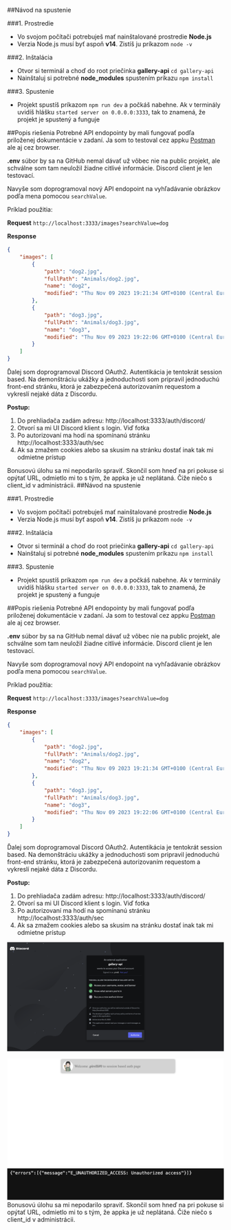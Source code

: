 ##Návod na spustenie

###1. Prostredie
- Vo svojom počítači potrebuješ mať nainštalované prostredie **Node.js**
- Verzia Node.js musí byť aspoň **v14**. Zistíš ju príkazom ```node -v ```
  

###2. Inštalácia
- Otvor si terminál a choď do root priečinka **gallery-api** ```cd gallery-api```
- Nainštaluj si potrebné **node_modules** spustením príkazu ```npm install```
  

###3. Spustenie
- Projekt spustíš príkazom ```npm run dev``` a počkáš nabehne. Ak v terminály uvidíš hlášku ```started server on 0.0.0.0:3333```, tak to znamená, že projekt je spustený a funguje


##Popis riešenia
Potrebné API endopointy by mali fungovať podľa priloženej dokumentácie v zadaní. Ja som to testoval cez appku [Postman](https://www.postman.com/) ale aj cez browser. 

**.env** súbor by sa na GitHub nemal dávať už vôbec nie na public projekt, ale schválne som tam neuložil žiadne citlivé informácie. Discord client je len testovací. 

Navyše som doprogramoval nový API endopoint na vyhľadávanie obrázkov podľa mena pomocou ```searchValue```. 

Príklad použitia:

**Request**
```http://localhost:3333/images?searchValue=dog```

**Response**
```json
{
    "images": [
        {
            "path": "dog2.jpg",
            "fullPath": "Animals/dog2.jpg",
            "name": "dog2",
            "modified": "Thu Nov 09 2023 19:21:34 GMT+0100 (Central European Standard Time)"
        },
        {
            "path": "dog3.jpg",
            "fullPath": "Animals/dog3.jpg",
            "name": "dog3",
            "modified": "Thu Nov 09 2023 19:22:06 GMT+0100 (Central European Standard Time)"
        }
    ]
}
```

Ďalej som doprogramoval Discord OAuth2. Autentikácia je tentokrát session based. Na demonštráciu ukážky a jednoduchosti som pripravil jednoduchú front-end stránku, ktorá je zabezpečená autorizovaním requestom a vykreslí nejaké dáta z Discordu.

**Postup:**
1. Do prehliadača zadám adresu: http://localhost:3333/auth/discord/
2. Otvorí sa mi UI Discord klient s login. Viď fotka
3. Po autorizovaní ma hodí na spomínanú stránku  http://localhost:3333/auth/sec
4. Ak sa zmažem cookies alebo sa skusim na stránku dostať inak tak mi odmietne prístup

Bonusovú úlohu sa mi nepodarilo spraviť. Skončil som hneď na pri pokuse si opýtať URL, odmietlo mi to s tým, že appka je už neplátaná. Čiže niečo s client_id v administrácii.
##Návod na spustenie

###1. Prostredie
- Vo svojom počítači potrebuješ mať nainštalované prostredie **Node.js**
- Verzia Node.js musí byť aspoň **v14**. Zistíš ju príkazom ```node -v ```
  

###2. Inštalácia
- Otvor si terminál a choď do root priečinka **gallery-api** ```cd gallery-api```
- Nainštaluj si potrebné **node_modules** spustením príkazu ```npm install```
  

###3. Spustenie
- Projekt spustíš príkazom ```npm run dev``` a počkáš nabehne. Ak v terminály uvidíš hlášku ```started server on 0.0.0.0:3333```, tak to znamená, že projekt je spustený a funguje


##Popis riešenia
Potrebné API endopointy by mali fungovať podľa priloženej dokumentácie v zadaní. Ja som to testoval cez appku [Postman](https://www.postman.com/) ale aj cez browser. 

**.env** súbor by sa na GitHub nemal dávať už vôbec nie na public projekt, ale schválne som tam neuložil žiadne citlivé informácie. Discord client je len testovací. 

Navyše som doprogramoval nový API endopoint na vyhľadávanie obrázkov podľa mena pomocou ```searchValue```. 

Príklad použitia:

**Request**
```http://localhost:3333/images?searchValue=dog```

**Response**
```json
{
    "images": [
        {
            "path": "dog2.jpg",
            "fullPath": "Animals/dog2.jpg",
            "name": "dog2",
            "modified": "Thu Nov 09 2023 19:21:34 GMT+0100 (Central European Standard Time)"
        },
        {
            "path": "dog3.jpg",
            "fullPath": "Animals/dog3.jpg",
            "name": "dog3",
            "modified": "Thu Nov 09 2023 19:22:06 GMT+0100 (Central European Standard Time)"
        }
    ]
}
```

Ďalej som doprogramoval Discord OAuth2. Autentikácia je tentokrát session based. Na demonštráciu ukážky a jednoduchosti som pripravil jednoduchú front-end stránku, ktorá je zabezpečená autorizovaním requestom a vykreslí nejaké dáta z Discordu.

**Postup:**
1. Do prehliadača zadám adresu: http://localhost:3333/auth/discord/
2. Otvorí sa mi UI Discord klient s login. Viď fotka
3. Po autorizovaní ma hodí na spomínanú stránku  http://localhost:3333/auth/sec
4. Ak sa zmažem cookies alebo sa skusim na stránku dostať inak tak mi odmietne prístup

![Dicord clien](images/discord.png)

![Sec page](images/sec_page.png)
![Unauthorized](images/unauthorized.png)
Bonusovú úlohu sa mi nepodarilo spraviť. Skončil som hneď na pri pokuse si opýtať URL, odmietlo mi to s tým, že appka je už neplátaná. Čiže niečo s client_id v administrácii.
